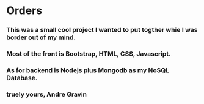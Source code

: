 # Orders
### This was a small cool project I wanted to put togther whie I was border out of my mind.
### Most of the front is Bootstrap, HTML, CSS, Javascript. 
### As for backend is Nodejs plus Mongodb as my NoSQL Database.
### truely yours, Andre Gravin
